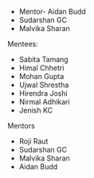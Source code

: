 * Mentor- Aidan Budd
* Sudarshan GC
* Malvika Sharan

Mentees:
* Sabita Tamang
* Himal Chhetri
* Mohan Gupta
* Ujwal Shrestha
* Hirendra Joshi
* Nirmal Adhikari
* Jenish KC

Mentors
* Roji Raut
* Sudarshan GC
* Malvika Sharan
* Aidan Budd
